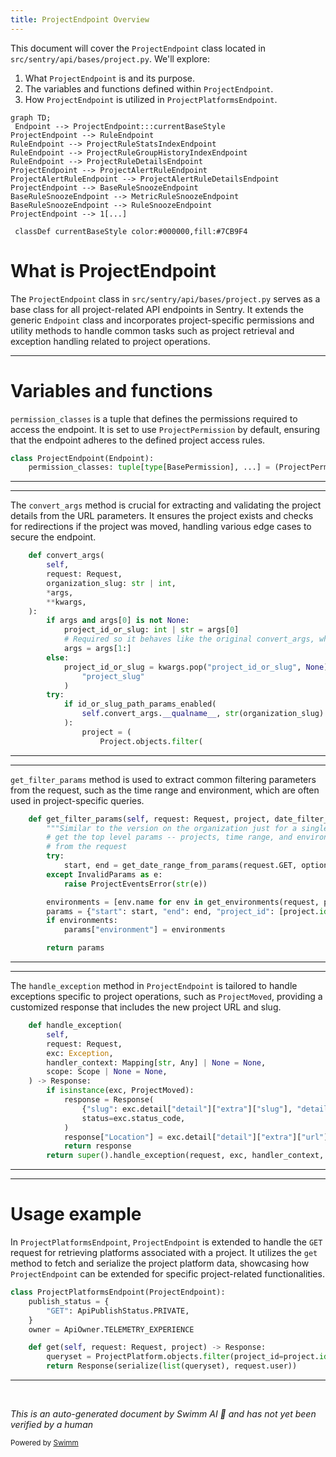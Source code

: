 ```yaml
---
title: ProjectEndpoint Overview
---
```

This document will cover the `ProjectEndpoint` class located in `src/sentry/api/bases/project.py`. We'll explore:

1. What `ProjectEndpoint` is and its purpose.
2. The variables and functions defined within `ProjectEndpoint`.
3. How `ProjectEndpoint` is utilized in `ProjectPlatformsEndpoint`.

```mermaid
graph TD;
 Endpoint --> ProjectEndpoint:::currentBaseStyle
ProjectEndpoint --> RuleEndpoint
RuleEndpoint --> ProjectRuleStatsIndexEndpoint
RuleEndpoint --> ProjectRuleGroupHistoryIndexEndpoint
RuleEndpoint --> ProjectRuleDetailsEndpoint
ProjectEndpoint --> ProjectAlertRuleEndpoint
ProjectAlertRuleEndpoint --> ProjectAlertRuleDetailsEndpoint
ProjectEndpoint --> BaseRuleSnoozeEndpoint
BaseRuleSnoozeEndpoint --> MetricRuleSnoozeEndpoint
BaseRuleSnoozeEndpoint --> RuleSnoozeEndpoint
ProjectEndpoint --> 1[...]

 classDef currentBaseStyle color:#000000,fill:#7CB9F4
```

# What is ProjectEndpoint

The `ProjectEndpoint` class in `src/sentry/api/bases/project.py` serves as a base class for all project-related API endpoints in Sentry. It extends the generic `Endpoint` class and incorporates project-specific permissions and utility methods to handle common tasks such as project retrieval and exception handling related to project operations.

<SwmSnippet path="/src/sentry/api/bases/project.py" line="108">

---

# Variables and functions

`permission_classes` is a tuple that defines the permissions required to access the endpoint. It is set to use `ProjectPermission` by default, ensuring that the endpoint adheres to the defined project access rules.

```python
class ProjectEndpoint(Endpoint):
    permission_classes: tuple[type[BasePermission], ...] = (ProjectPermission,)

```

---

</SwmSnippet>

<SwmSnippet path="/src/sentry/api/bases/project.py" line="111">

---

The `convert_args` method is crucial for extracting and validating the project details from the URL parameters. It ensures the project exists and checks for redirections if the project was moved, handling various edge cases to secure the endpoint.

```python
    def convert_args(
        self,
        request: Request,
        organization_slug: str | int,
        *args,
        **kwargs,
    ):
        if args and args[0] is not None:
            project_id_or_slug: int | str = args[0]
            # Required so it behaves like the original convert_args, where project_id_or_slug was another parameter
            args = args[1:]
        else:
            project_id_or_slug = kwargs.pop("project_id_or_slug", None) or kwargs.pop(
                "project_slug"
            )
        try:
            if id_or_slug_path_params_enabled(
                self.convert_args.__qualname__, str(organization_slug)
            ):
                project = (
                    Project.objects.filter(
```

---

</SwmSnippet>

<SwmSnippet path="/src/sentry/api/bases/project.py" line="198">

---

`get_filter_params` method is used to extract common filtering parameters from the request, such as the time range and environment, which are often used in project-specific queries.

```python
    def get_filter_params(self, request: Request, project, date_filter_optional=False):
        """Similar to the version on the organization just for a single project."""
        # get the top level params -- projects, time range, and environment
        # from the request
        try:
            start, end = get_date_range_from_params(request.GET, optional=date_filter_optional)
        except InvalidParams as e:
            raise ProjectEventsError(str(e))

        environments = [env.name for env in get_environments(request, project.organization)]
        params = {"start": start, "end": end, "project_id": [project.id]}
        if environments:
            params["environment"] = environments

        return params
```

---

</SwmSnippet>

<SwmSnippet path="/src/sentry/api/bases/project.py" line="214">

---

The `handle_exception` method in `ProjectEndpoint` is tailored to handle exceptions specific to project operations, such as `ProjectMoved`, providing a customized response that includes the new project URL and slug.

```python
    def handle_exception(
        self,
        request: Request,
        exc: Exception,
        handler_context: Mapping[str, Any] | None = None,
        scope: Scope | None = None,
    ) -> Response:
        if isinstance(exc, ProjectMoved):
            response = Response(
                {"slug": exc.detail["detail"]["extra"]["slug"], "detail": exc.detail["detail"]},
                status=exc.status_code,
            )
            response["Location"] = exc.detail["detail"]["extra"]["url"]
            return response
        return super().handle_exception(request, exc, handler_context, scope)
```

---

</SwmSnippet>

<SwmSnippet path="/src/sentry/api/endpoints/project_platforms.py" line="13">

---

# Usage example

In `ProjectPlatformsEndpoint`, `ProjectEndpoint` is extended to handle the `GET` request for retrieving platforms associated with a project. It utilizes the `get` method to fetch and serialize the project platform data, showcasing how `ProjectEndpoint` can be extended for specific project-related functionalities.

```python
class ProjectPlatformsEndpoint(ProjectEndpoint):
    publish_status = {
        "GET": ApiPublishStatus.PRIVATE,
    }
    owner = ApiOwner.TELEMETRY_EXPERIENCE

    def get(self, request: Request, project) -> Response:
        queryset = ProjectPlatform.objects.filter(project_id=project.id)
        return Response(serialize(list(queryset), request.user))
```

---

</SwmSnippet>

&nbsp;

*This is an auto-generated document by Swimm AI 🌊 and has not yet been verified by a human*

<SwmMeta version="3.0.0" repo-id="Z2l0aHViJTNBJTNBc2VudHJ5JTNBJTNBZ2V0c2VudHJ5" repo-name="sentry"><sup>Powered by [Swimm](/)</sup></SwmMeta>

